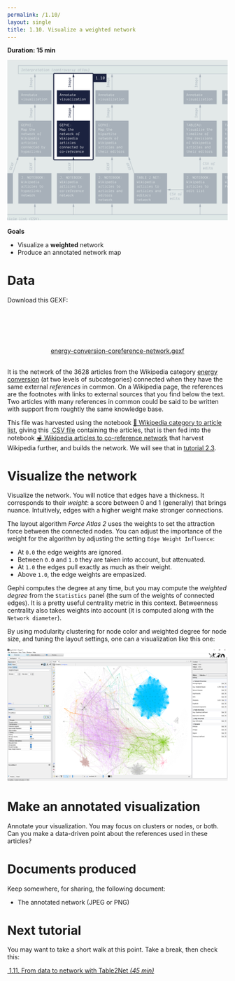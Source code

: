 ```yaml
---
permalink: /1.10/
layout: single
title: 1.10. Visualize a weighted network
---
```


**Duration: 15 min**

[
	![Overview tuto 1.10](../assets/images/1-10.jpg)
](../assets/images/1-10.jpg)

**Goals**
* Visualize a **weighted** network
* Produce an annotated network map

# Data

Download this GEXF:

<center><a href="../assets/data/1-10/energy-conversion-coreference-network.gexf">
	<i class="fas fa-file" style="font-size:5em"></i><br>
	energy-conversion-coreference-network.gexf
</a><br><br></center>

It is the network of the 3628 articles from the Wikipedia category [energy conversion](https://en.wikipedia.org/wiki/Category:Energy_conversion) (at two levels of subcategories) connected when they have the same external *references* in common. On a Wikipedia page, the references are the footnotes with links to external sources that you find below the text. Two articles with many references in common could be said to be written with support from roughtly the same knowledge base.

This file was harvested using the notebook [🍉&nbsp;Wikipedia category to article list](https://colab.research.google.com/github/jacomyma/mapping-controversies/blob/main/notebooks/Wikipedia_category_to_article_list.ipynb), giving this [<i class="fas fa-file-csv"></i>&nbsp;CSV file](../assets/data/1-10/wikipedia-articles-cat-energy-conversion.csv) containing the articles, that is then fed into the notebook [🫕&nbsp;Wikipedia articles to co-reference network](https://colab.research.google.com/github/jacomyma/mapping-controversies/blob/main/notebooks/Wikipedia_articles_to_co_reference_network.ipynb) that harvest Wikipedia further, and builds the network. We will see that in [tutorial 2.3](../2.3/).

# Visualize the network

Visualize the network. You will notice that edges have a thickness. It corresponds to their *weight*: a score between 0 and 1 (generally) that brings nuance. Intuitively, edges with a higher weight make stronger connections.

The layout algorithm *Force Atlas 2* uses the weights to set the attraction force between the connected nodes. You can adjust the importance of the weight for the algorithm by adjusting the setting ```Edge Weight Influence```:
* At ```0.0``` the edge weights are ignored.
* Between ```0.0``` and ```1.0``` they are taken into account, but attenuated.
* At ```1.0``` the edges pull exactly as much as their weight.
* Above ```1.0```, the edge weights are empasized.

Gephi computes the degree at any time, but you may compute the *weighted degree* from the ```Statistics``` panel (the sum of the weights of connected edges). It is a pretty useful centrality metric in this context. Betweenness centrality also takes weights into account (it is computed along with the ```Network diameter```).

By using modularity clustering for node color and weighted degree for node size, and tuning the layout settings, one can a visualization like this one:

[
	![Network](../assets/images/1-10/weighted-network.png)
](../assets/images/1-10/weighted-network.png)


# Make an annotated visualization

Annotate your visualization. You may focus on clusters or nodes, or both. Can you make a data-driven point about the references used in these articles?

# Documents produced

Keep somewhere, for sharing, the following document:
* The annotated network (JPEG or PNG)

# Next tutorial

You may want to take a short walk at this point. Take a break, then check this:

[<i class="fas fa-forward"></i>&nbsp;1.11. From data to network with Table2Net *(45 min)*](../1.11/)
